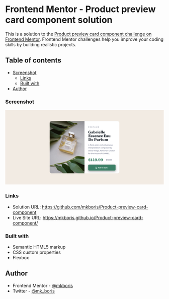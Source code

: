 # Frontend Mentor - Product preview card component solution

This is a solution to the [Product preview card component challenge on Frontend Mentor](https://www.frontendmentor.io/challenges/product-preview-card-component-GO7UmttRfa). Frontend Mentor challenges help you improve your coding skills by building realistic projects. 

## Table of contents

- [Screenshot](#screenshot)
  - [Links](#links)
  - [Built with](#built-with)
- [Author](#author)

### Screenshot

![](/design/Screenshot.png)

### Links

- Solution URL: https://github.com/mkboris/Product-preview-card-component
- Live Site URL: https://mkboris.github.io/Product-preview-card-component/

### Built with

- Semantic HTML5 markup
- CSS custom properties
- Flexbox

## Author

- Frontend Mentor - [@mkboris](https://www.frontendmentor.io/profile/mkboris)
- Twitter - [@mk_boris](https://www.twitter.com/mk_boris)
